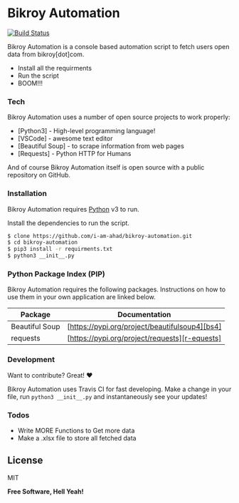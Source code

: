 # Bikroy Automation

[![Build Status](https://travis-ci.org/i-am-ahad/bikroy-automation.svg?branch=master)](https://travis-ci.org/i-am-ahad/bikroy-automation)

Bikroy Automation is a console based automation script to fetch users open data from bikroy[dot]com.

  - Install all the requirments
  - Run the script
  - BOOM!!!

### Tech

Bikroy Automation uses a number of open source projects to work properly:

* [Python3] - High-level programming language!
* [VSCode] - awesome text editor
* [Beautiful Soup] - to scrape information from web pages
* [Requests] - Python HTTP for Humans


And of course Bikroy Automation itself is open source with a public repository on GitHub.

### Installation

Bikroy Automation requires [Python](https://python.org/) v3 to run.

Install the dependencies to run the script.

```sh
$ clone https://github.com/i-am-ahad/bikroy-automation.git
$ cd bikroy-automation
$ pip3 install -r requirments.txt
$ python3 __init__.py
```

### Python Package Index (PIP)

Bikroy Automation requires the following packages. Instructions on how to use them in your own application are linked below.

| Package | Documentation |
| ------ | ------ |
| Beautiful Soup | [https://pypi.org/project/beautifulsoup4][bs4] |
| requests | [https://pypi.org/project/requests][r-equests] |



### Development

Want to contribute? Great! :heart:

Bikroy Automation uses Travis CI for fast developing.
Make a change in your file, run ```python3 __init__.py``` and instantaneously see your updates!

### Todos

 - Write MORE Functions to Get more data
 - Make a .xlsx file to store all fetched data

License
----

MIT


**Free Software, Hell Yeah!**

[//]: # (These are reference links used in the body of this note and get stripped out when the markdown processor does its job. There is no need to format nicely because it shouldn't be seen. Thanks SO - http://stackoverflow.com/questions/4823468/store-comments-in-markdown-syntax)


   [bs4]: <https://pypi.org/project/beautifulsoup4>
   [r-equests]: <https://pypi.org/project/requests>
